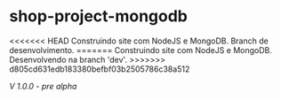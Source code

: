# shop-project-mongodb
<p>
<<<<<<< HEAD
  Construindo site com NodeJS e MongoDB.
  Branch de desenvolvimento.
=======
  Construindo site com NodeJS e MongoDB.</br>
  Desenvolvendo na branch 'dev'.
>>>>>>> d805cd631edb183380befbf03b2505786c38a512
</p>
<em> V 1.0.0 - pre alpha</em>